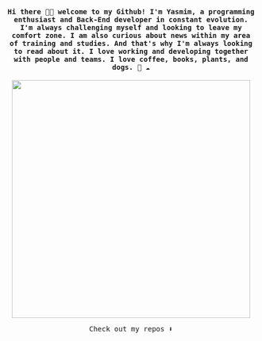 
<h4 align="center"><samp> Hi there 👋🏾  welcome to my Github! I'm Yasmim, a programming enthusiast and Back-End developer in constant evolution. I'm always challenging myself and looking to leave my comfort zone. I am also curious about news within my area of training and studies. And that's why I'm always looking to read about it. I love working and developing together with people and teams. I love coffee, books, plants, and dogs.
 🐍 ☁️ </samp></h4>

<p align="center">
  <img width="480" src="[https://giphy.com/gifs/m-studio-ghibli-hayao-miyazaki-yypfH0eh8s9bO](https://giphy.com/gifs/m-studio-ghibli-hayao-miyazaki-yypfH0eh8s9bO)">
</p>
<p align="center"><samp>
Check out my repos ⬇️  
  </samp>
</p>

